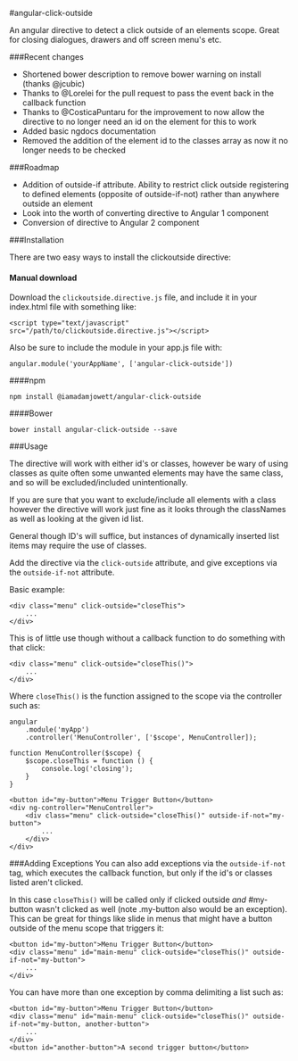 #angular-click-outside

An angular directive to detect a click outside of an elements scope. Great for closing dialogues, drawers and off screen menu's etc.

###Recent changes

- Shortened bower description to remove bower warning on install (thanks @jcubic)
- Thanks to @Lorelei for the pull request to pass the event back in the callback function
- Thanks to @CosticaPuntaru for the improvement to now allow the directive to no longer need an id on the element for this to work
- Added basic ngdocs documentation
- Removed the addition of the element id to the classes array as now it no longer needs to be checked

###Roadmap

- Addition of outside-if attribute. Ability to restrict click outside registering to defined elements (opposite of outside-if-not) rather than anywhere outside an element
- Look into the worth of converting directive to Angular 1 component
- Conversion of directive to Angular 2 component

###Installation

There are two easy ways to install the clickoutside directive:

#### Manual download

Download the `clickoutside.directive.js` file, and include it in your index.html file with something like:

    <script type="text/javascript" src="/path/to/clickoutside.directive.js"></script>

Also be sure to include the module in your app.js file with:

    angular.module('yourAppName', ['angular-click-outside'])
    
####npm

    npm install @iamadamjowett/angular-click-outside

####Bower

    bower install angular-click-outside --save

###Usage

The directive will work with either id's or classes, however be wary of using classes as quite often some unwanted elements may have the same class, and so will be excluded/included unintentionally. 

If you are sure that you want to exclude/include all elements with a class however the directive will work just fine as it looks through the classNames as well as looking at the given id list.

General though ID's will suffice, but instances of dynamically inserted list items may require the use of classes.

Add the directive via the `click-outside` attribute, and give exceptions via the `outside-if-not` attribute.

Basic example:

    <div class="menu" click-outside="closeThis">
        ...
    </div>

This is of little use though without a callback function to do something with that click:

    <div class="menu" click-outside="closeThis()">
        ...
    </div>

Where `closeThis()` is the function assigned to the scope via the controller such as:

    angular
        .module('myApp')
        .controller('MenuController', ['$scope', MenuController]);

    function MenuController($scope) {
        $scope.closeThis = function () {
            console.log('closing');
        }
    }

    <button id="my-button">Menu Trigger Button</button>
    <div ng-controller="MenuController">
        <div class="menu" click-outside="closeThis()" outside-if-not="my-button">
            ...
        </div>
    </div>

###Adding Exceptions
You can also add exceptions via the `outside-if-not` tag, which executes the callback function, but only if the id's or classes listed aren't clicked.

In this case `closeThis()` will be called only if clicked outside _and_ #my-button wasn't clicked as well (note .my-button also would be an exception). This can be great for things like slide in menus that might have a button outside of the menu scope that triggers it:

    <button id="my-button">Menu Trigger Button</button>
    <div class="menu" id="main-menu" click-outside="closeThis()" outside-if-not="my-button">
        ...
    </div>

You can have more than one exception by comma delimiting a list such as:

	<button id="my-button">Menu Trigger Button</button>
    <div class="menu" id="main-menu" click-outside="closeThis()" outside-if-not="my-button, another-button">
        ...
    </div>
	<button id="another-button">A second trigger button</button>
